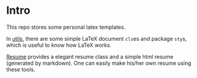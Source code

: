 Intro
=====

This repo stores some personal latex templates.

In [utils](./utils), there are some simple LaTeX document `cls`es and package
`sty`s, which is useful to know how LaTeX works.

[Resume](./resume/) provides a elegant resume class and a simple html resume (generated by markdown). One can easily make his/her own resume using these tools.

[1]:https://github.com/billryan/resume